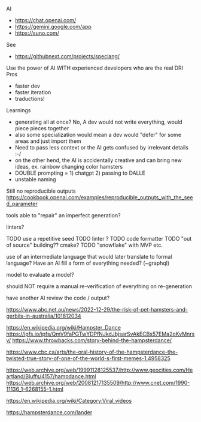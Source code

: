 
AI
* https://chat.openai.com/
* https://gemini.google.com/app
* https://suno.com/


See
* https://githubnext.com/projects/speclang/

Use the power of AI WITH experienced developers who are the real DRI
Pros
- faster dev
- faster iteration
- traductions!

Learnings
* generating all at once? No, A dev would not write everything, would piece pieces together
* also some specialization would mean a dev would "defer" for some areas and just import them
* Need to pass less context or the AI gets confused by irrelevant details :-/
* on the other hend, the AI is accidentally creative and can bring new ideas, ex. rainbow changing color hamsters
* DOUBLE prompting = 1) chatgpt 2) passing to DALLE
* unstable naming

Still no reproducible outputs https://cookbook.openai.com/examples/reproducible_outputs_with_the_seed_parameter

tools able to "repair" an imperfect generation?

linters?

TODO use a repetitive seed
TODO linter ?
TODO code formatter
TODO "out of source" building??  cmake?
TODO "snowflake" with MVP etc.



use of an intermediate language that would later translate to formal language?
Have an AI fill a form of everything needed? (~graphql)

model to evaluate a model?

should NOT require a manual re-verification of everything on re-generation

have another AI review the code / output?


https://www.abc.net.au/news/2022-12-29/the-risk-of-pet-hamsters-and-gerbils-in-australia/101812034




https://en.wikipedia.org/wiki/Hampster_Dance
https://ipfs.io/ipfs/QmV9faPGTwYDPfNJkdJbjsarSvAkECBs57EMa2oKvMnrsv/
https://www.throwbacks.com/story-behind-the-hampsterdance/

https://www.cbc.ca/arts/the-oral-history-of-the-hampsterdance-the-twisted-true-story-of-one-of-the-world-s-first-memes-1.4958325


https://web.archive.org/web/19991128125537/http://www.geocities.com/Heartland/Bluffs/4157/hampdance.html
https://web.archive.org/web/20081217135509/http://www.cnet.com/1990-11136_1-6268155-1.html

https://en.wikipedia.org/wiki/Category:Viral_videos

https://hampsterdance.com/lander
